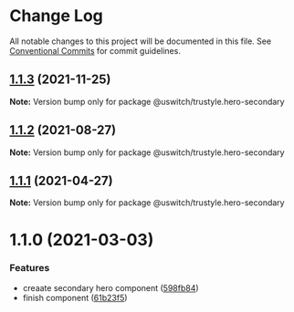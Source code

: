 # Change Log

All notable changes to this project will be documented in this file.
See [Conventional Commits](https://conventionalcommits.org) for commit guidelines.

## [1.1.3](https://github.com/uswitch/trustyle/compare/@uswitch/trustyle.hero-secondary@1.1.2...@uswitch/trustyle.hero-secondary@1.1.3) (2021-11-25)

**Note:** Version bump only for package @uswitch/trustyle.hero-secondary





## [1.1.2](https://github.com/uswitch/trustyle/compare/@uswitch/trustyle.hero-secondary@1.1.1...@uswitch/trustyle.hero-secondary@1.1.2) (2021-08-27)

**Note:** Version bump only for package @uswitch/trustyle.hero-secondary





## [1.1.1](https://github.com/uswitch/trustyle/compare/@uswitch/trustyle.hero-secondary@1.1.0...@uswitch/trustyle.hero-secondary@1.1.1) (2021-04-27)

**Note:** Version bump only for package @uswitch/trustyle.hero-secondary





# 1.1.0 (2021-03-03)


### Features

* creaate secondary hero component ([598fb84](https://github.com/uswitch/trustyle/commit/598fb84))
* finish component ([61b23f5](https://github.com/uswitch/trustyle/commit/61b23f5))
